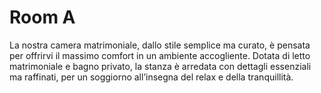 # Room A

La nostra camera matrimoniale, dallo stile semplice ma curato, è pensata per offrirvi il massimo comfort in un ambiente accogliente. Dotata di letto matrimoniale e bagno privato, la stanza è arredata con dettagli essenziali ma raffinati, per un soggiorno all’insegna del relax e della tranquillità.
